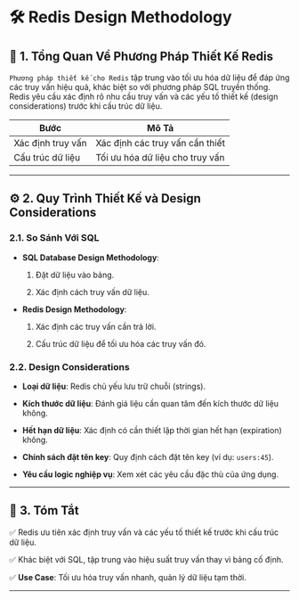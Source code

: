 # 🛠️ Redis Design Methodology

## 📝 1. Tổng Quan Về Phương Pháp Thiết Kế Redis

`Phương pháp thiết kế cho Redis` tập trung vào tối ưu hóa dữ liệu để đáp ứng các truy vấn hiệu quả, khác biệt so với phương pháp SQL truyền thống. Redis yêu cầu xác định rõ nhu cầu truy vấn và các yếu tố thiết kế (design considerations) trước khi cấu trúc dữ liệu.

| **Bước**                | **Mô Tả**                     |
|--------------------------|--------------------------------|
| Xác định truy vấn        | Xác định các truy vấn cần thiết |
| Cấu trúc dữ liệu         | Tối ưu hóa dữ liệu cho truy vấn |

---

## ⚙️ 2. Quy Trình Thiết Kế và Design Considerations

### 2.1. So Sánh Với SQL

- **SQL Database Design Methodology**:

  1. Đặt dữ liệu vào bảng.

  2. Xác định cách truy vấn dữ liệu.

- **Redis Design Methodology**:

  1. Xác định các truy vấn cần trả lời.

  2. Cấu trúc dữ liệu để tối ưu hóa các truy vấn đó.

### 2.2. Design Considerations

- **Loại dữ liệu**: Redis chủ yếu lưu trữ chuỗi (strings).

- **Kích thước dữ liệu**: Đánh giá liệu cần quan tâm đến kích thước dữ liệu không.

- **Hết hạn dữ liệu**: Xác định có cần thiết lập thời gian hết hạn (expiration) không.

- **Chính sách đặt tên key**: Quy định cách đặt tên key (ví dụ: `users:45`).

- **Yêu cầu logic nghiệp vụ**: Xem xét các yêu cầu đặc thù của ứng dụng.

---

## 📌 3. Tóm Tắt

✅ Redis ưu tiên xác định truy vấn và các yếu tố thiết kế trước khi cấu trúc dữ liệu.

✅ Khác biệt với SQL, tập trung vào hiệu suất truy vấn thay vì bảng cố định.

✅ **Use Case**: Tối ưu hóa truy vấn nhanh, quản lý dữ liệu tạm thời.

---